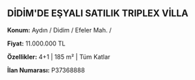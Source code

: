 ## DİDİM'DE EŞYALI SATILIK TRIPLEX VİLLA

**Konum:** Aydın / Didim / Efeler Mah. /

**Fiyat:** 11.000.000 TL

**Özellikler:** 4+1 | 185 m² | Tüm Katlar

**İlan Numarası:** P37368888
